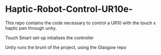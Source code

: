 # Haptic-Robot-Control-UR10e-
This repo contains the code necessary to control a UR10 with the touch x haptic pen through unity. 


Touch Smart set-up intialises the controller

Unity runs the brunt of the project, using the Glasgow repo
